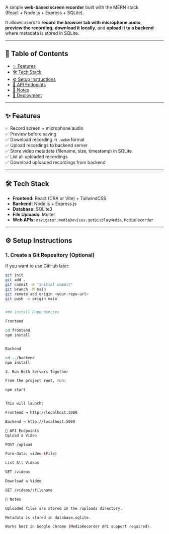 A simple **web-based screen recorder** built with the MERN stack  
(React + Node.js + Express + SQLite).

It allows users to **record the browser tab with microphone audio**,  
**preview the recording**, **download it locally**, and **upload it to a backend** where metadata is stored in SQLite.

---

## 📑 Table of Contents

- [✨ Features](#-features)
- [🛠 Tech Stack](#-tech-stack)
- [⚙️ Setup Instructions](#️-setup-instructions)
- [📡 API Endpoints](#-api-endpoints)
- [📌 Notes](#-notes)
- [🚀 Deployment](#-deployment)

---

## ✨ Features

✅ Record screen + microphone audio  
✅ Preview before saving  
✅ Download recording in `.webm` format  
✅ Upload recordings to backend server  
✅ Store video metadata (filename, size, timestamp) in SQLite  
✅ List all uploaded recordings  
✅ Download uploaded recordings from backend

---

## 🛠 Tech Stack

- **Frontend:** React (CRA or Vite) + TailwindCSS
- **Backend:** Node.js + Express.js
- **Database:** SQLite3
- **File Uploads:** Multer
- **Web APIs:** `navigator.mediaDevices.getDisplayMedia`, `MediaRecorder`

---

## ⚙️ Setup Instructions

### 1. Create a Git Repository (Optional)

If you want to use GitHub later:

```bash
git init
git add .
git commit -m "Initial commit"
git branch -M main
git remote add origin <your-repo-url>
git push -u origin main


### Install Dependencies

Frontend

cd frontend
npm install


Backend

cd ../backend
npm install

3. Run Both Servers Together

From the project root, run:

npm start


This will launch:

Frontend → http://localhost:3000

Backend → http://localhost:5000

📡 API Endpoints
Upload a Video

POST /upload

Form-data: video (File)

List All Videos

GET /videos

Download a Video

GET /videos/:filename

📌 Notes

Uploaded files are stored in the /uploads directory.

Metadata is stored in database.sqlite.

Works best in Google Chrome (MediaRecorder API support required).
```
